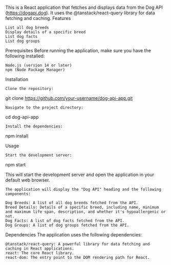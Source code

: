 This is a React application that fetches and displays data from the Dog API (https://dogapi.dog). It uses the @tanstack/react-query library for data fetching and caching.
Features

    List all dog breeds
    Display details of a specific breed
    List dog facts
    List dog groups

Prerequisites
Before running the application, make sure you have the following installed:

    Node.js (version 14 or later)
    npm (Node Package Manager)

Installation

    Clone the repository:

git clone https://github.com/your-username/dog-api-app.git

    Navigate to the project directory:

cd dog-api-app

    Install the dependencies:

npm install

Usage

    Start the development server:

npm start

This will start the development server and open the application in your default web browser.

    The application will display the "Dog API" heading and the following components:

    Dog Breeds: A list of all dog breeds fetched from the API.
    Breed Details: Details of a specific breed, including name, minimum and maximum life span, description, and whether it's hypoallergenic or not.
    Dog Facts: A list of dog facts fetched from the API.
    Dog Groups: A list of dog groups fetched from the API.

Dependencies
The application uses the following dependencies:

    @tanstack/react-query: A powerful library for data fetching and caching in React applications.
    react: The core React library.
    react-dom: The entry point to the DOM rendering path for React.
